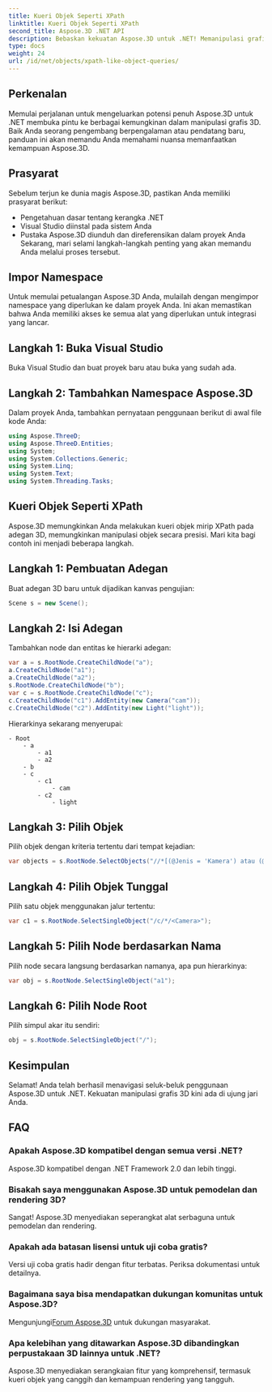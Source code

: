 ```yaml
---
title: Kueri Objek Seperti XPath
linktitle: Kueri Objek Seperti XPath
second_title: Aspose.3D .NET API
description: Bebaskan kekuatan Aspose.3D untuk .NET! Memanipulasi grafik 3D secara mulus dengan kueri seperti XPath. Unduh sekarang untuk pengalaman yang mengubah permainan.
type: docs
weight: 24
url: /id/net/objects/xpath-like-object-queries/
---
```

## Perkenalan
Memulai perjalanan untuk mengeluarkan potensi penuh Aspose.3D untuk .NET membuka pintu ke berbagai kemungkinan dalam manipulasi grafis 3D. Baik Anda seorang pengembang berpengalaman atau pendatang baru, panduan ini akan memandu Anda memahami nuansa memanfaatkan kemampuan Aspose.3D.
## Prasyarat
Sebelum terjun ke dunia magis Aspose.3D, pastikan Anda memiliki prasyarat berikut:
- Pengetahuan dasar tentang kerangka .NET
- Visual Studio diinstal pada sistem Anda
- Pustaka Aspose.3D diunduh dan direferensikan dalam proyek Anda
Sekarang, mari selami langkah-langkah penting yang akan memandu Anda melalui proses tersebut.
## Impor Namespace
Untuk memulai petualangan Aspose.3D Anda, mulailah dengan mengimpor namespace yang diperlukan ke dalam proyek Anda. Ini akan memastikan bahwa Anda memiliki akses ke semua alat yang diperlukan untuk integrasi yang lancar.
## Langkah 1: Buka Visual Studio
Buka Visual Studio dan buat proyek baru atau buka yang sudah ada.
## Langkah 2: Tambahkan Namespace Aspose.3D
Dalam proyek Anda, tambahkan pernyataan penggunaan berikut di awal file kode Anda:
```csharp
using Aspose.ThreeD;
using Aspose.ThreeD.Entities;
using System;
using System.Collections.Generic;
using System.Linq;
using System.Text;
using System.Threading.Tasks;
```
## Kueri Objek Seperti XPath
Aspose.3D memungkinkan Anda melakukan kueri objek mirip XPath pada adegan 3D, memungkinkan manipulasi objek secara presisi. Mari kita bagi contoh ini menjadi beberapa langkah.
## Langkah 1: Pembuatan Adegan
Buat adegan 3D baru untuk dijadikan kanvas pengujian:
```csharp
Scene s = new Scene();
```
## Langkah 2: Isi Adegan
Tambahkan node dan entitas ke hierarki adegan:
```csharp
var a = s.RootNode.CreateChildNode("a");
a.CreateChildNode("a1");
a.CreateChildNode("a2");
s.RootNode.CreateChildNode("b");
var c = s.RootNode.CreateChildNode("c");
c.CreateChildNode("c1").AddEntity(new Camera("cam"));
c.CreateChildNode("c2").AddEntity(new Light("light"));
```
Hierarkinya sekarang menyerupai:
```
- Root
    - a
        - a1
        - a2
    - b
    - c
        - c1
            - cam
        - c2
            - light
```
## Langkah 3: Pilih Objek
Pilih objek dengan kriteria tertentu dari tempat kejadian:
```csharp
var objects = s.RootNode.SelectObjects("//*[(@Jenis = 'Kamera') atau (@Nama = 'ringan')]");
```
## Langkah 4: Pilih Objek Tunggal
Pilih satu objek menggunakan jalur tertentu:
```csharp
var c1 = s.RootNode.SelectSingleObject("/c/*/<Camera>");
```
## Langkah 5: Pilih Node berdasarkan Nama
Pilih node secara langsung berdasarkan namanya, apa pun hierarkinya:
```csharp
var obj = s.RootNode.SelectSingleObject("a1");
```
## Langkah 6: Pilih Node Root
Pilih simpul akar itu sendiri:
```csharp
obj = s.RootNode.SelectSingleObject("/");
```
## Kesimpulan
Selamat! Anda telah berhasil menavigasi seluk-beluk penggunaan Aspose.3D untuk .NET. Kekuatan manipulasi grafis 3D kini ada di ujung jari Anda.
## FAQ
### Apakah Aspose.3D kompatibel dengan semua versi .NET?
Aspose.3D kompatibel dengan .NET Framework 2.0 dan lebih tinggi.
### Bisakah saya menggunakan Aspose.3D untuk pemodelan dan rendering 3D?
Sangat! Aspose.3D menyediakan seperangkat alat serbaguna untuk pemodelan dan rendering.
### Apakah ada batasan lisensi untuk uji coba gratis?
Versi uji coba gratis hadir dengan fitur terbatas. Periksa dokumentasi untuk detailnya.
### Bagaimana saya bisa mendapatkan dukungan komunitas untuk Aspose.3D?
 Mengunjungi[Forum Aspose.3D](https://forum.aspose.com/c/3d/18) untuk dukungan masyarakat.
### Apa kelebihan yang ditawarkan Aspose.3D dibandingkan perpustakaan 3D lainnya untuk .NET?
Aspose.3D menyediakan serangkaian fitur yang komprehensif, termasuk kueri objek yang canggih dan kemampuan rendering yang tangguh.